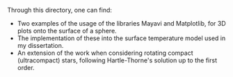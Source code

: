 Through this directory, one can find:

- Two examples of the usage of the libraries Mayavi and Matplotlib, for 3D plots onto the surface of a sphere.
- The implementation of these into the surface temperature model used in my dissertation.
- An extension of the work when considering rotating compact (ultracompact) stars, following Hartle-Thorne's solution up to the first order.
